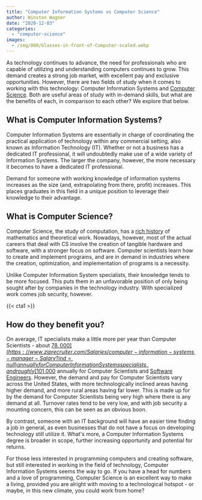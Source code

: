```yaml
---
title: "Computer Information Systems vs Computer Science"
author: Winston Wagner
date: "2020-12-03"
categories: 
  - "computer-science"
images:
  - /img/800/Glasses-in-front-of-Computer-scaled.webp
---
```


As technology continues to advance, the need for professionals who are capable of utilizing and understanding computers continues to grow. This demand creates a strong job market, with excellent pay and exclusive opportunities. However, there are two fields of study when it comes to working with this technology: Computer Information Systems and [Computer Science](/computer-science/comprehensive-guide-to-learn-computer-science-online/). Both are useful areas of study with in-demand skills, but what are the benefits of each, in comparison to each other? We explore that below.

## What is Computer Information Systems?

Computer Information Systems are essentially in charge of coordinating the practical application of technology within any commercial setting, also known as Information Technology (IT). Whether or not a business has a dedicated IT professional, it will undoubtedly make use of a wide variety of Information Systems. The larger the company, however, the more necessary it becomes to have a dedicated IT professional.

Demand for someone with working knowledge of information systems increases as the size (and, extrapolating from there, profit) increases. This places graduates in this field in a unique position to leverage their knowledge to their advantage.

## What is Computer Science?

Computer Science, the study of computation, has a [rich history](/computer-science/the-history-of-computer-science/) of mathematics and theoretical work. Nowadays, however, most of the actual careers that deal with CS involve the creation of tangible hardware and software, with a stronger focus on software. Computer scientists learn how to create and implement programs, and are in demand in industries where the creation, optimization, and implementation of programs is a necessity.

Unlike Computer Information System specialists, their knowledge tends to be more focused. This puts them in an unfavorable position of only being sought after by companies in the technology industry. With specialized work comes job security, however.

{{< cta1 >}}

## How do they benefit you?

On average, IT specialists make a little more per year than Computer Scientists - about [$78,000](https://www.ziprecruiter.com/Salaries/computer-information-systems-manager-Salary?ind=null) annually for Computer Information Systems specialists, and roughly [$101,000](https://www.ziprecruiter.com/Salaries/Computer-Scientist-Salary) annually for Computer Scientists and [Software Engineers](/jobs/how-much-do-software-engineers-make/). However, the demand and pay for Computer Scientists vary across the United States, with more technologically inclined areas having higher demand, and more rural areas having far lower. This is made up for by the demand for Computer Scientists being very high where there is any demand at all. Turnover rates tend to be very low, and with job security a mounting concern, this can be seen as an obvious boon.

By contrast, someone with an IT background will have an easier time finding a job in general, as even businesses that do not have a focus on developing technology still utilize it. What's more, a Computer Information Systems degree is broader in scope, further increasing opportunity and potential for returns.

For those less interested in programming computers and creating software, but still interested in working in the field of technology, Computer Information Systems seems the way to go. If you have a head for numbers and a love of programming, Computer Science is an excellent way to make a living, provided you are alright with moving to a technological hotspot - or maybe, in this new climate, you could work from home?
